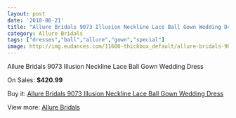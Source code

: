 ```yaml
---
layout: post
date: '2018-06-21'
title: "Allure Bridals 9073 Illusion Neckline Lace Ball Gown Wedding Dress"
category: Allure Bridals
tags: ["dresses","ball","allure","gown","special"]
image: http://img.eudances.com/11680-thickbox_default/allure-bridals-9073-illusion-neckline-lace-ball-gown-wedding-dress.jpg
---
```

Allure Bridals 9073 Illusion Neckline Lace Ball Gown Wedding Dress

On Sales: **$420.99**
<a href="https://www.eudances.com/en/allure-bridals/3691-allure-bridals-9073-illusion-neckline-lace-ball-gown-wedding-dress.html"><amp-img layout="responsive" width="600" height="600" src="//img.eudances.com/11680-thickbox_default/allure-bridals-9073-illusion-neckline-lace-ball-gown-wedding-dress.jpg" alt="Allure Bridals 9073 Illusion Neckline Lace Ball Gown Wedding Dress 0" /></a>
<a href="https://www.eudances.com/en/allure-bridals/3691-allure-bridals-9073-illusion-neckline-lace-ball-gown-wedding-dress.html"><amp-img layout="responsive" width="600" height="600" src="//img.eudances.com/11685-thickbox_default/allure-bridals-9073-illusion-neckline-lace-ball-gown-wedding-dress.jpg" alt="Allure Bridals 9073 Illusion Neckline Lace Ball Gown Wedding Dress 1" /></a>
<a href="https://www.eudances.com/en/allure-bridals/3691-allure-bridals-9073-illusion-neckline-lace-ball-gown-wedding-dress.html"><amp-img layout="responsive" width="600" height="600" src="//img.eudances.com/11684-thickbox_default/allure-bridals-9073-illusion-neckline-lace-ball-gown-wedding-dress.jpg" alt="Allure Bridals 9073 Illusion Neckline Lace Ball Gown Wedding Dress 2" /></a>
<a href="https://www.eudances.com/en/allure-bridals/3691-allure-bridals-9073-illusion-neckline-lace-ball-gown-wedding-dress.html"><amp-img layout="responsive" width="600" height="600" src="//img.eudances.com/11683-thickbox_default/allure-bridals-9073-illusion-neckline-lace-ball-gown-wedding-dress.jpg" alt="Allure Bridals 9073 Illusion Neckline Lace Ball Gown Wedding Dress 3" /></a>
<a href="https://www.eudances.com/en/allure-bridals/3691-allure-bridals-9073-illusion-neckline-lace-ball-gown-wedding-dress.html"><amp-img layout="responsive" width="600" height="600" src="//img.eudances.com/11682-thickbox_default/allure-bridals-9073-illusion-neckline-lace-ball-gown-wedding-dress.jpg" alt="Allure Bridals 9073 Illusion Neckline Lace Ball Gown Wedding Dress 4" /></a>
<a href="https://www.eudances.com/en/allure-bridals/3691-allure-bridals-9073-illusion-neckline-lace-ball-gown-wedding-dress.html"><amp-img layout="responsive" width="600" height="600" src="//img.eudances.com/11681-thickbox_default/allure-bridals-9073-illusion-neckline-lace-ball-gown-wedding-dress.jpg" alt="Allure Bridals 9073 Illusion Neckline Lace Ball Gown Wedding Dress 5" /></a>

Buy it: [Allure Bridals 9073 Illusion Neckline Lace Ball Gown Wedding Dress](https://www.eudances.com/en/allure-bridals/3691-allure-bridals-9073-illusion-neckline-lace-ball-gown-wedding-dress.html "Allure Bridals 9073 Illusion Neckline Lace Ball Gown Wedding Dress")

View more: [Allure Bridals](https://www.eudances.com/en/2-allure-bridals "Allure Bridals")